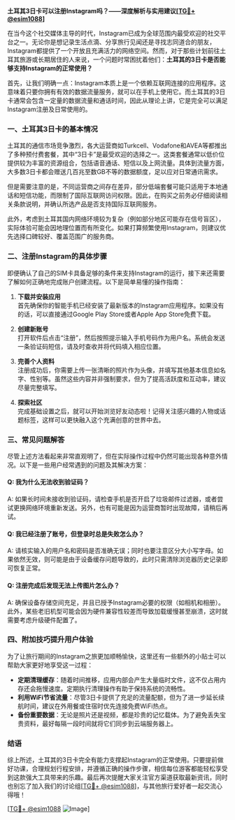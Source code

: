 **土耳其3日卡可以注册Instagram吗？——深度解析与实用建议[[TG💪+ @esim1088](https://t.me/s/esim1088)]**

在当今这个社交媒体主导的时代，Instagram已成为全球范围内最受欢迎的社交平台之一。无论你是想记录生活点滴、分享旅行见闻还是寻找志同道合的朋友，Instagram都提供了一个开放且充满活力的网络空间。然而，对于那些计划前往土耳其旅游或长期居住的人来说，一个问题时常困扰着他们：**土耳其的3日卡是否能够支持Instagram的正常使用？**

首先，让我们明确一点：Instagram本质上是一个依赖互联网连接的应用程序。这意味着只要你拥有有效的数据流量服务，就可以在手机上使用它。而土耳其的3日卡通常会包含一定量的数据流量和通话时间，因此从理论上讲，它是完全可以满足Instagram注册及日常使用的。

### 一、土耳其3日卡的基本情况

土耳其的通信市场竞争激烈，各大运营商如Turkcell、Vodafone和AVEA等都推出了多种预付费套餐，其中“3日卡”是最受欢迎的选择之一。这类套餐通常以低价位提供较为丰富的资源组合，包括语音通话、短信以及上网流量。具体到流量方面，大多数3日卡都会赠送几百兆至数GB不等的数据额度，足以应对日常通讯需求。

但是需要注意的是，不同运营商之间存在差异，部分低端套餐可能只适用于本地通话和短信功能，而限制了国际互联网访问权限。因此，在购买之前务必仔细阅读相关条款说明，并确认所选产品是否支持国际互联网服务。

此外，考虑到土耳其国内网络环境较为复杂（例如部分地区可能存在信号盲区），实际体验可能会因地理位置而有所变化。如果打算频繁使用Instagram，则建议优先选择口碑较好、覆盖范围广的服务商。

### 二、注册Instagram的具体步骤

即便确认了自己的SIM卡具备足够的条件来支持Instagram的运行，接下来还需要了解如何正确地完成账户创建流程。以下是简单易懂的操作指南：

1. **下载并安装应用**  
   首先确保你的智能手机已经安装了最新版本的Instagram应用程序。如果没有的话，可以直接通过Google Play Store或者Apple App Store免费下载。

2. **创建新账号**  
   打开软件后点击“注册”，然后按照提示输入手机号码作为用户名。系统会发送一条验证码短信，请及时查收并将代码填入相应位置。

3. **完善个人资料**  
   注册成功后，你需要上传一张清晰的照片作为头像，并填写其他基本信息如名字、性别等。虽然这些内容并非强制要求，但为了提高活跃度和互动率，建议尽量完整填写。

4. **探索社区**  
   完成基础设置之后，就可以开始浏览好友动态啦！记得关注感兴趣的人物或话题标签，这样可以更快融入这个充满创意的世界中去。

### 三、常见问题解答

尽管上述方法看起来非常直观明了，但在实际操作过程中仍然可能出现各种意外情况。以下是一些用户经常遇到的问题及其解决方案：

#### Q: 我为什么无法收到验证码？
A: 如果长时间未接收到验证码，请检查手机是否开启了垃圾邮件过滤器，或者尝试更换网络环境重新发送。另外，也有可能是因为运营商暂时出现故障，请稍后再试。

#### Q: 我已经注册了账号，但登录时总是失败怎么办？
A: 请核实输入的用户名和密码是否准确无误；同时也要注意区分大小写字母。如果依然无效，则可能是由于设备缓存问题导致的，此时只需清除浏览器历史记录即可恢复正常。

#### Q: 注册完成后发现无法上传图片怎么办？
A: 确保设备存储空间充足，并且已授予Instagram必要的权限（如相机和相册）。此外，某些老旧机型可能会因为硬件兼容性较差而导致加载缓慢甚至崩溃，这时就需要考虑升级硬件配置了。

### 四、附加技巧提升用户体验

为了让旅行期间的Instagram之旅更加顺畅愉快，这里还有一些额外的小贴士可以帮助大家更好地享受这一过程：

- **定期清理缓存**：随着时间推移，应用内部会产生大量临时文件，这不仅占用内存还会拖慢速度。定期执行清理操作有助于保持系统的流畅性。
- **利用WiFi节省流量**：尽管3日卡提供了充足的流量配额，但为了进一步延长续航时间，建议在外用餐或住宿时优先连接免费WiFi热点。
- **备份重要数据**：无论是照片还是视频，都是珍贵的记忆载体。为了避免丢失宝贵资料，最好每隔一段时间就将它们同步到云端服务器上。

### 结语

综上所述，土耳其的3日卡完全有能力支撑起Instagram的正常使用。只要提前做好功课，合理规划行程安排，并遵循正确的操作步骤，相信每位游客都能轻松享受到这款强大工具带来的乐趣。最后再次提醒大家关注官方渠道获取最新资讯，同时也别忘了加入我们的讨论组[[TG💪+ @esim1088](https://t.me/s/esim1088)]，与其他旅行爱好者一起交流心得哦！

[[TG💪+ @esim1088](https://t.me/s/esim1088) ![Image](https://i.postimg.cc/4NQfJmqS/Snipaste-2025-05-13-00-14-12.png)]